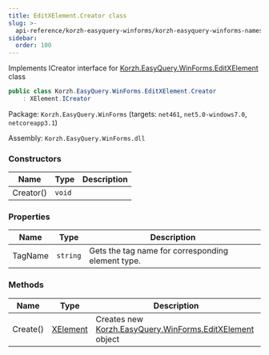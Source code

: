 ```yaml
---
title: EditXElement.Creator class
slug: >-
  api-reference/korzh-easyquery-winforms/korzh-easyquery-winforms-namespace/editxelement-creator-class
sidebar:
  order: 100
---
```


Implements ICreator interface for [Korzh.EasyQuery.WinForms.EditXElement](///////////////easyquery/docs/api-reference/korzh-easyquery-winforms/korzh-easyquery-winforms-namespace/editxelement-class) class
```csharp
public class Korzh.EasyQuery.WinForms.EditXElement.Creator
    : XElement.ICreator

```
Package: `Korzh.EasyQuery.WinForms` (targets: `net461`, `net5.0-windows7.0`, `netcoreapp3.1`)

Assembly: `Korzh.EasyQuery.WinForms.dll`

### Constructors

| Name | Type | Description | 
| --- | --- | --- | 
| Creator() | `void` |  | 


### Properties

| Name | Type | Description | 
| --- | --- | --- | 
| TagName | `string` | Gets the tag name for corresponding element type. | 


### Methods

| Name | Type | Description | 
| --- | --- | --- | 
| Create() | [XElement](///////////////easyquery/docs/api-reference/korzh-easyquery-winforms/korzh-easyquery-winforms-namespace/xelement-class) | Creates new [Korzh.EasyQuery.WinForms.EditXElement](///////////////easyquery/docs/api-reference/korzh-easyquery-winforms/korzh-easyquery-winforms-namespace/editxelement-class) object |
